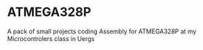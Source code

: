 # ATMEGA328P
A pack of small projects coding Assembly for ATMEGA328P at my Microcontrolers class in Uergs
